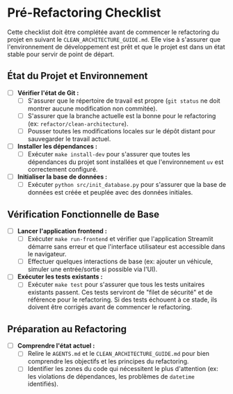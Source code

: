# Pré-Refactoring Checklist

Cette checklist doit être complétée avant de commencer le refactoring du projet en suivant le `CLEAN_ARCHITECTURE_GUIDE.md`. Elle vise à s'assurer que l'environnement de développement est prêt et que le projet est dans un état stable pour servir de point de départ.

## État du Projet et Environnement

- [ ] **Vérifier l'état de Git :**
    - [ ] S'assurer que le répertoire de travail est propre (`git status` ne doit montrer aucune modification non commitée).
    - [ ] S'assurer que la branche actuelle est la bonne pour le refactoring (ex: `refactor/clean-architecture`).
    - [ ] Pousser toutes les modifications locales sur le dépôt distant pour sauvegarder le travail actuel.

- [ ] **Installer les dépendances :**
    - [ ] Exécuter `make install-dev` pour s'assurer que toutes les dépendances du projet sont installées et que l'environnement `uv` est correctement configuré.

- [ ] **Initialiser la base de données :**
    - [ ] Exécuter `python src/init_database.py` pour s'assurer que la base de données est créée et peuplée avec des données initiales.

## Vérification Fonctionnelle de Base

- [ ] **Lancer l'application frontend :**
    - [ ] Exécuter `make run-frontend` et vérifier que l'application Streamlit démarre sans erreur et que l'interface utilisateur est accessible dans le navigateur.
    - [ ] Effectuer quelques interactions de base (ex: ajouter un véhicule, simuler une entrée/sortie si possible via l'UI).

- [ ] **Exécuter les tests existants :**
    - [ ] Exécuter `make test` pour s'assurer que tous les tests unitaires existants passent. Ces tests serviront de "filet de sécurité" et de référence pour le refactoring. Si des tests échouent à ce stade, ils doivent être corrigés avant de commencer le refactoring.

## Préparation au Refactoring

- [ ] **Comprendre l'état actuel :**
    - [ ] Relire le `AGENTS.md` et le `CLEAN_ARCHITECTURE_GUIDE.md` pour bien comprendre les objectifs et les principes du refactoring.
    - [ ] Identifier les zones du code qui nécessitent le plus d'attention (ex: les violations de dépendances, les problèmes de `datetime` identifiés).
